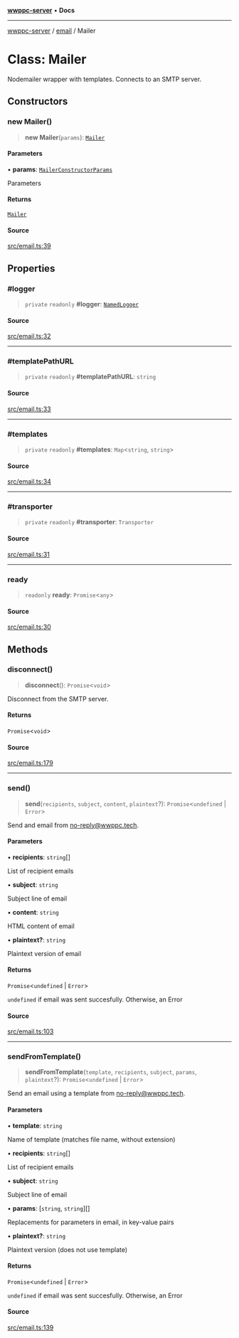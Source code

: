[**wwppc-server**](../../README.md) • **Docs**

***

[wwppc-server](../../modules.md) / [email](../README.md) / Mailer

# Class: Mailer

Nodemailer wrapper with templates. Connects to an SMTP server.

## Constructors

### new Mailer()

> **new Mailer**(`params`): [`Mailer`](Mailer.md)

#### Parameters

• **params**: [`MailerConstructorParams`](../interfaces/MailerConstructorParams.md)

Parameters

#### Returns

[`Mailer`](Mailer.md)

#### Source

[src/email.ts:39](https://github.com/WWPPC/WWPPC-server/blob/db20055e35fd52dcfa5e227481f94ec317e29b6f/src/email.ts#L39)

## Properties

### #logger

> `private` `readonly` **#logger**: [`NamedLogger`](../../log/classes/NamedLogger.md)

#### Source

[src/email.ts:32](https://github.com/WWPPC/WWPPC-server/blob/db20055e35fd52dcfa5e227481f94ec317e29b6f/src/email.ts#L32)

***

### #templatePathURL

> `private` `readonly` **#templatePathURL**: `string`

#### Source

[src/email.ts:33](https://github.com/WWPPC/WWPPC-server/blob/db20055e35fd52dcfa5e227481f94ec317e29b6f/src/email.ts#L33)

***

### #templates

> `private` `readonly` **#templates**: `Map`\<`string`, `string`\>

#### Source

[src/email.ts:34](https://github.com/WWPPC/WWPPC-server/blob/db20055e35fd52dcfa5e227481f94ec317e29b6f/src/email.ts#L34)

***

### #transporter

> `private` `readonly` **#transporter**: `Transporter`

#### Source

[src/email.ts:31](https://github.com/WWPPC/WWPPC-server/blob/db20055e35fd52dcfa5e227481f94ec317e29b6f/src/email.ts#L31)

***

### ready

> `readonly` **ready**: `Promise`\<`any`\>

#### Source

[src/email.ts:30](https://github.com/WWPPC/WWPPC-server/blob/db20055e35fd52dcfa5e227481f94ec317e29b6f/src/email.ts#L30)

## Methods

### disconnect()

> **disconnect**(): `Promise`\<`void`\>

Disconnect from the SMTP server.

#### Returns

`Promise`\<`void`\>

#### Source

[src/email.ts:179](https://github.com/WWPPC/WWPPC-server/blob/db20055e35fd52dcfa5e227481f94ec317e29b6f/src/email.ts#L179)

***

### send()

> **send**(`recipients`, `subject`, `content`, `plaintext`?): `Promise`\<`undefined` \| `Error`\>

Send and email from no-reply@wwppc.tech.

#### Parameters

• **recipients**: `string`[]

List of recipient emails

• **subject**: `string`

Subject line of email

• **content**: `string`

HTML content of email

• **plaintext?**: `string`

Plaintext version of email

#### Returns

`Promise`\<`undefined` \| `Error`\>

`undefined` if email was sent succesfully. Otherwise, an Error

#### Source

[src/email.ts:103](https://github.com/WWPPC/WWPPC-server/blob/db20055e35fd52dcfa5e227481f94ec317e29b6f/src/email.ts#L103)

***

### sendFromTemplate()

> **sendFromTemplate**(`template`, `recipients`, `subject`, `params`, `plaintext`?): `Promise`\<`undefined` \| `Error`\>

Send an email using a template from no-reply@wwppc.tech.

#### Parameters

• **template**: `string`

Name of template (matches file name, without extension)

• **recipients**: `string`[]

List of recipient emails

• **subject**: `string`

Subject line of email

• **params**: [`string`, `string`][]

Replacements for parameters in email, in key-value pairs

• **plaintext?**: `string`

Plaintext version (does not use template)

#### Returns

`Promise`\<`undefined` \| `Error`\>

`undefined` if email was sent succesfully. Otherwise, an Error

#### Source

[src/email.ts:139](https://github.com/WWPPC/WWPPC-server/blob/db20055e35fd52dcfa5e227481f94ec317e29b6f/src/email.ts#L139)
